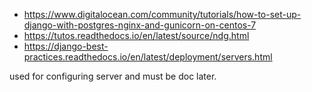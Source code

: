 * https://www.digitalocean.com/community/tutorials/how-to-set-up-django-with-postgres-nginx-and-gunicorn-on-centos-7 
* https://tutos.readthedocs.io/en/latest/source/ndg.html
* https://django-best-practices.readthedocs.io/en/latest/deployment/servers.html

used for configuring server and must be doc later.